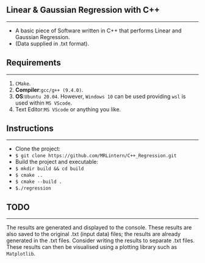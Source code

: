 ## Linear & Gaussian Regression with C++
---

* A basic piece of Software written in C++ that performs Linear and Gaussian Regression.
* (Data supplied in .txt format).
## Requirements
---

1. `CMake`.
2. __Compiler__:`gcc/g++ (9.4.0)`.
3. __OS__:`Ubuntu 20.04`. However, `Windows 10` can be used providing `wsl` is used within `MS VScode`.
4. Text Editor:`MS VScode` or anything you like.

## Instructions
---

*  Clone the project:
* `$ git clone https://github.com/MRLintern/C++_Regression.git`
*  Build the project and executable:
* `$ mkdir build && cd build`
* `$ cmake ..`
* `$ cmake --build .`
* `$./regression`

## TODO
---

The results are generated and displayed to the console.
These results are also saved to the original .txt (input data) files; the results are already generated in the .txt files.
Consider writing the results to separate .txt files.
These results can then be visualised using a plotting library such as `Matplotlib`.

